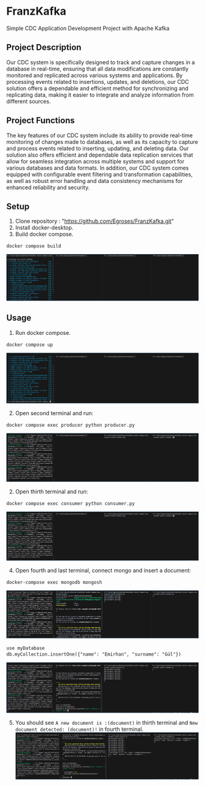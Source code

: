 # FranzKafka

Simple CDC Application Development Project with Apache Kafka


## Project Description

Our CDC system is specifically designed to track and capture changes in a database in real-time, ensuring that all data modifications are constantly monitored and replicated across various systems and applications. By processing events related to insertions, updates, and deletions, our CDC solution offers a dependable and efficient method for synchronizing and replicating data, making it easier to integrate and analyze information from different sources.

## Project Functions

The key features of our CDC system include its ability to provide real-time monitoring of changes made to databases, as well as its capacity to capture and process events related to inserting, updating, and deleting data. Our solution also offers efficient and dependable data replication services that allow for seamless integration across multiple systems and support for various databases and data formats. In addition, our CDC system comes equipped with configurable event filtering and transformation capabilities, as well as robust error handling and data consistency mechanisms for enhanced reliability and security.

## Setup

1. Clone repository : "https://github.com/Egroses/FranzKafka.git" 
2. Install docker-desktop.
3. Build docker compose.
```
docker compose build
```
![build picture](https://github.com/Egroses/FranzKafka/blob/main/Images/build.png)

## Usage

1. Run docker compose.
```
docker compose up
```
![run picture](https://github.com/Egroses/FranzKafka/blob/main/Images/run.png)

2. Open second terminal and run:

```
docker compose exec producer python producer.py
```
![producer picture](https://github.com/Egroses/FranzKafka/blob/main/Images/producer%26consumerRun.png)

2. Open thirth terminal and run:
```
docker compose exec consumer python consumer.py
```
![consumer picture](https://github.com/Egroses/FranzKafka/blob/main/Images/producer%26consumerRun.png)

4. Open fourth and last terminal, connect mongo and insert a document:

```
docker-compose exec mongodb mongosh
```
![MongoDB picture](https://github.com/Egroses/FranzKafka/blob/main/Images/mongoBuild.png)
```
use myDatabase
db.myCollection.insertOne({"name": "Emirhan", "surname": "Gül"})
```
![insert picture](https://github.com/Egroses/FranzKafka/blob/main/Images/insert.png)

5. You should see `A new document is :(document)` in thirth terminal and `New document detected: (document)!` in fourth terminal.
![results picture](https://github.com/Egroses/FranzKafka/blob/main/Images/Results.png)
